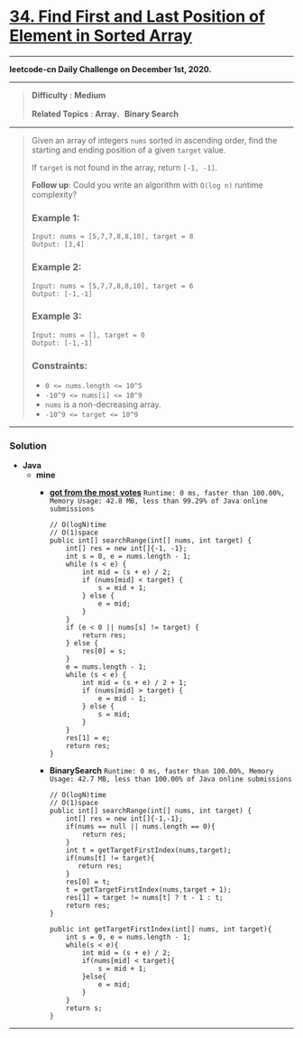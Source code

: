 # [34. Find First and Last Position of Element in Sorted Array](https://leetcode.com/problems/find-first-and-last-position-of-element-in-sorted-array/)
---

**leetcode-cn Daily Challenge on December 1st, 2020.**

---

> **Difficulty** : **Medium**
>
> **Related Topics** : **Array**、**Binary Search**

---

> Given an array of integers `nums` sorted in ascending order, find the starting and ending position of a given `target` value.
> 
> If `target` is not found in the array, return `[-1, -1]`.
> 
> **Follow up**: Could you write an algorithm with `O(log n)` runtime complexity?
> 
> 
> 
> ### Example 1:
> ```
> Input: nums = [5,7,7,8,8,10], target = 8
> Output: [3,4]
> ```
> 
> ### Example 2:
> ```
> Input: nums = [5,7,7,8,8,10], target = 6
> Output: [-1,-1]
> ````
> 
> ### Example 3:
> ```
> Input: nums = [], target = 0
> Output: [-1,-1]
> ```
> 
> ### Constraints:
> * `0 <= nums.length <= 10^5`
> * `-10^9 <= nums[i] <= 10^9`
> * `nums` is a non-decreasing array.
> * `-10^9 <= target <= 10^9`

---

### Solution
* **Java**
  * **mine**
    * **[got from the most votes](https://leetcode.com/problems/find-first-and-last-position-of-element-in-sorted-array/discuss/14699/Clean-iterative-solution-with-two-binary-searches-(with-explanation))**  `Runtime: 0 ms, faster than 100.00%, Memory Usage: 42.8 MB, less than 99.29% of Java online submissions`
      ```
      // O(logN)time
      // O(1)space
      public int[] searchRange(int[] nums, int target) {
          int[] res = new int[]{-1, -1};
          int s = 0, e = nums.length - 1;
          while (s < e) {
              int mid = (s + e) / 2;
              if (nums[mid] < target) {
                  s = mid + 1;
              } else {
                  e = mid;
              }
          }
          if (e < 0 || nums[s] != target) {
              return res;
          } else {
              res[0] = s;
          }
          e = nums.length - 1;
          while (s < e) {
              int mid = (s + e) / 2 + 1;
              if (nums[mid] > target) {
                  e = mid - 1;
              } else {
                  s = mid;
              }
          }
          res[1] = e;
          return res;
      }
      ```

    * **BinarySearch** `Runtime: 0 ms, faster than 100.00%, Memory Usage: 42.7 MB, less than 100.00% of Java online submissions `
      ```
      // O(logN)time
      // O(1)space
      public int[] searchRange(int[] nums, int target) {
          int[] res = new int[]{-1,-1};
          if(nums == null || nums.length == 0){
              return res;
          }
          int t = getTargetFirstIndex(nums,target);
          if(nums[t] != target){
             return res;
          }
          res[0] = t;
          t = getTargetFirstIndex(nums,target + 1);
          res[1] = target != nums[t] ? t - 1 : t;
          return res;
      }

      public int getTargetFirstIndex(int[] nums, int target){
          int s = 0, e = nums.length - 1;
          while(s < e){
              int mid = (s + e) / 2;
              if(nums[mid] < target){
                  s = mid + 1;
              }else{
                  e = mid;
              }
          }
          return s;
      }
      ```

---
